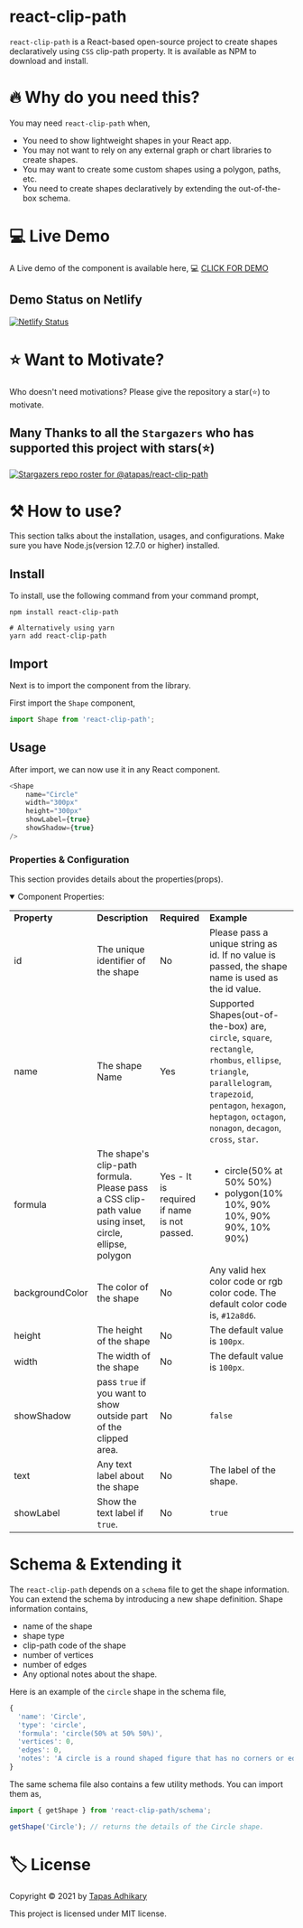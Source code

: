 # react-clip-path
`react-clip-path` is a React-based open-source project to create shapes declaratively using `CSS` clip-path property. It is available as NPM to download and install.

# 🔥 Why do you need this?
You may need `react-clip-path` when,

- You need to show lightweight shapes in your React app. 
- You may not want to rely on any external graph or chart libraries to create shapes.
- You may want to create some custom shapes using a polygon, paths, etc.
- You need to create shapes declaratively by extending the out-of-the-box schema.

# 💻 Live Demo
A Live demo of the component is available here, 💻 [CLICK FOR DEMO](https://react-clip-path.netlify.app/)

## Demo Status on Netlify

[![Netlify Status](https://api.netlify.com/api/v1/badges/6c1a6fc5-7887-431f-ac7c-3c14135e5e6b/deploy-status)](https://app.netlify.com/sites/react-clip-path/deploys)

# ⭐ Want to Motivate?
Who doesn't need motivations? Please give the repository a star(⭐) to motivate.

## Many Thanks to all the `Stargazers` who has supported this project with stars(⭐)

[![Stargazers repo roster for @atapas/react-clip-path](https://reporoster.com/stars/atapas/react-clip-path)](https://github.com/atapas/react-clip-path/stargazers)

# ⚒️ How to use?
This section talks about the installation, usages, and configurations. Make sure you have Node.js(version 12.7.0 or higher) installed.
## Install
To install, use the following command from your command prompt,

```shell
npm install react-clip-path

# Alternatively using yarn
yarn add react-clip-path
```

## Import
Next is to import the component from the library.

First import the `Shape` component,

```js
import Shape from 'react-clip-path';
```
## Usage
After import, we can now use it in any React component.

```js
<Shape
    name="Circle"
    width="300px"
    height="300px"
    showLabel={true}
    showShadow={true}
/>
```
### Properties & Configuration
This section provides details about the properties(props).
<details open><summary>Component Properties:</summary>
<p>

<table>
  <tr>
    <td> <b>Property</b> </td> 
    <td> <b>Description</b> </td>
    <td> <b>Required</b> </td>
    <td> <b>Example</b> </td>
  </tr>

  <tr>
    <td> id </td>
    <td> The unique identifier of the shape </td>
    <td> No </td>
    <td>
      Please pass a unique string as id. If no value is passed, the shape name is used as the id value.
    </td>
  </tr>

  <tr>
    <td> name </td>
    <td> The shape Name </td>
    <td> Yes </td>
    <td>
  Supported Shapes(out-of-the-box) are, <code>circle</code>, <code>square</code>, <code>rectangle</code>, <code>rhombus</code>, <code>ellipse</code>, <code>triangle</code>, <code>parallelogram</code>, <code>trapezoid</code>, <code>pentagon</code>, <code>hexagon</code>, <code>heptagon</code>, <code>octagon</code>, <code>nonagon</code>, <code>decagon</code>, <code>cross</code>, <code>star</code>.
    </td>
  </tr>

  <tr>
    <td> formula </td>
    <td> The shape's clip-path formula. Please pass a CSS clip-path value using inset, circle, ellipse, polygon</td>
    <td> Yes - It is required if name is not passed.  </td>
    <td>
      <ul>
        <li>circle(50% at 50% 50%)</li>
        <li>polygon(10% 10%, 90% 10%, 90% 90%, 10% 90%)</li>
      </ul>
    </td>
  </tr>

  <tr>
    <td> backgroundColor </td>
    <td> The color of the shape </td>
    <td> No </td>
    <td>
      Any valid hex color code or rgb color code. The default color code is, <code>#12a8d6</code>.
    </td>
  </tr>

  <tr>
    <td> height </td>
    <td> The height of the shape </td>
    <td> No </td>
    <td>
      The default value is <code>100px</code>.
    </td>
  </tr>

  <tr>
    <td> width </td>
    <td> The width of the shape </td>
    <td> No </td>
    <td>
      The default value is <code>100px</code>.
    </td>
  </tr>

  <tr>
    <td> showShadow </td>
    <td> pass <code>true</code> if you want to show outside part of the clipped area. </td>
    <td> No </td>
    <td>
      <code>false</code>
    </td>
  </tr>

  <tr>
    <td> text </td>
    <td> Any text label about the shape </td>
    <td> No </td>
    <td>
      The label of the shape.
    </td>
  </tr>

  <tr>
    <td> showLabel </td>
    <td> Show the text label if <code>true</code>. </td>
    <td> No </td>
    <td>
      <code>true</code>
    </td>
  </tr>

</table>

</p>
</details>


# Schema & Extending it
The `react-clip-path` depends on a `schema` file to get the shape information. You can extend the schema by introducing a new shape definition. Shape information contains,

- name of the shape
- shape type
- clip-path code of the shape
- number of vertices
- number of edges
- Any optional notes about the shape.

Here is an example of the `circle` shape in the schema file,

```js
{
  'name': 'Circle',
  'type': 'circle',
  'formula': 'circle(50% at 50% 50%)',
  'vertices': 0,
  'edges': 0,
  'notes': 'A circle is a round shaped figure that has no corners or edges. In geometry, a circle can be defined as a closed, two-dimensional curved shape.'
}
```

The same schema file also contains a few utility methods. You can import them as,

```js
import { getShape } from 'react-clip-path/schema';

getShape('Circle'); // returns the details of the Circle shape.
```

# 🏷️ License
Copyright © 2021 by [Tapas Adhikary](https://tapasadhikary.com/)

This project is licensed under MIT license.



